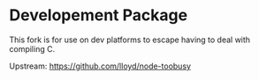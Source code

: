 # Developement Package

This fork is for use on dev platforms to escape having to deal with compiling C.

Upstream: https://github.com/lloyd/node-toobusy
